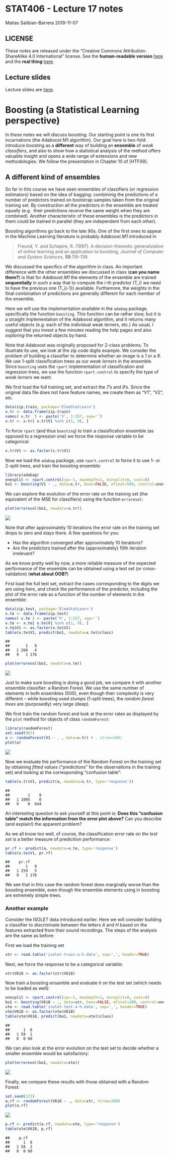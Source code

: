 STAT406 - Lecture 17 notes
================
Matias Salibian-Barrera
2019-11-07

## LICENSE

These notes are released under the “Creative Commons
Attribution-ShareAlike 4.0 International” license. See the
**human-readable version**
[here](https://creativecommons.org/licenses/by-sa/4.0/) and the **real
thing**
[here](https://creativecommons.org/licenses/by-sa/4.0/legalcode).

## Lecture slides

Lecture slides are [here](STAT406-19-lecture-17.pdf).

# Boosting (a Statistical Learning perspective)

In these notes we will discuss boosting. Our starting point is one its
first incarnations (the Adaboost.M1 algorithm). Our goal here is
two-fold: introduce boosting as a **different** way of building an
**ensemble** of *weak classifiers*, and also to show how a statistical
analysis of the method offers valuable insight and opens a wide range of
extensions and new methodologies. We follow the presentation in Chapter
10 of \[HTF09\].

## A different kind of ensembles

So far in this course we have seen ensembles of classifiers (or
regression estimators) based on the idea of bagging: combininig the
predictions of a number of predictors trained on bootstrap samples taken
from the original training set. By construction all the predictors in
the ensemble are treated *equally* (e.g.  their predictions receive the
same weight when they are combined). Another characteristic of these
ensembles is the predictors in them could be trained in parallel (they
are independent from each other).

Boosting algorithms go back to the late 90s. One of the first ones to
appear in the Machine Learning literature is probably *Adaboost.M1*
introduced in

> Freund, Y. and Schapire, R. (1997). A decision-theoretic
> generalization of online learning and an application to boosting,
> *Journal of Computer and System Sciences*, **55**:119-139.

We discussed the specifics of the algorithm in class. An important
difference with the other ensembles we discussed in class (**can you
name them?**) is that for *Adaboost.M1* the elements of the ensemble are
trained **sequentially** in such a way that to compute the i-th
predictor \(T_i\) we need to have the previous one \(T_{i-1}\)
available. Furthemore, the weights in the final combination of
predictions are generally different for each member of the ensemble.

Here we will use the implementation available in the `adabag` package,
specifically the function `boosting`. This function can be rather slow,
but it is a straight implementation of the Adaboost algorithm, and it
returns many useful objects (e.g. each of the individual weak lerners,
etc.) As usual, I suggest that you invest a few minutes reading the help
pages and also *exploring* the returned objects by hand.

Note that Adaboost was originally proposed for 2-class problems. To
illustrate its use, we look at the zip code digits example. We consider
the problem of building a classifier to determine whether an image is a
*1* or a *9*. We use 1-split classification trees as our *weak lerners*
in the ensemble. Since `boosting` uses the `rpart` implementation of
classification and regression trees, we use the function `rpart.control`
to specify the type of *weak lerners* we want.

We first load the full training set, and extract the *7*’s and *9*’s.
Since the original data file does not have feature names, we create them
as “V1”, “V2”, etc.

``` r
data(zip.train, package='ElemStatLearn')
x.tr <- data.frame(zip.train)
names( x.tr  ) <- paste('V', 1:257, sep='')
x.tr <- x.tr[ x.tr$V1 %in% c(1, 9), ]
```

To force `rpart` (and thus `boosting`) to train a classification
ensemble (as opposed to a regression one) we force the response variable
to be categorical.

``` r
x.tr$V1 <- as.factor(x.tr$V1)
```

Now we load the `adabag` package, use `rpart.control` to force it to use
1- or 2-split trees, and train the boosting ensemble:

``` r
library(adabag)
onesplit <- rpart.control(cp=-1, maxdepth=1, minsplit=0, xval=0)
bo1 <- boosting(V1 ~ ., data=x.tr, boos=FALSE, mfinal=500, control=onesplit)
```

We can explore the evolution of the error rate on the training set (the
equivalent of the MSE for classifiers) using the function `errorevol`:

``` r
plot(errorevol(bo1, newdata=x.tr))
```

![](README_files/figure-gfm/boos1.plot-1.png)<!-- -->

Note that after approximately 10 iterations the error rate on the
training set drops to zero and stays there. A few questions for you:

  - Has the algorithm converged after approximately 10 iterations?
  - Are the predictors trained after the (approximately) 10th iteration
    irrelevant?

As we know pretty well by now, a more reliable measure of the expected
performance of the ensemble can be obtained using a test set (or
cross-validation) (**what about OOB?**)

First load the full test set, extract the cases corresponding to the
digits we are using here, and check the performance of the predictor,
including the plot of the error rate as a function of the number of
elements in the ensemble:

``` r
data(zip.test, package='ElemStatLearn')
x.te <- data.frame(zip.test)
names( x.te ) <- paste('V', 1:257, sep='')
x.te <- x.te[ x.te$V1 %in% c(1, 9), ]
x.te$V1 <- as.factor(x.te$V1)
table(x.te$V1, predict(bo1, newdata=x.te)$class)
```

    ##    
    ##       1   9
    ##   1 260   4
    ##   9   1 176

``` r
plot(errorevol(bo1, newdata=x.te))
```

![](README_files/figure-gfm/boos2-1.png)<!-- -->

Just to make sure boosting is doing a good job, we compare it with
another ensemble classifier: a Random Forest. We use the same number of
elements in both ensembles (500), even though their complexity is very
different – while boosting used *stumps* (1-split trees), the *random
forest trees* are (purposedly) very large (deep).

We first train the random forest and look at the error rates as
displayed by the `plot` method for objects of class `randomForest`:

``` r
library(randomForest)
set.seed(987)
a <- randomForest(V1 ~ . , data=x.tr) # , ntree=500)
plot(a)
```

![](README_files/figure-gfm/boos.comp-1.png)<!-- -->

Now we evaluate the performance of the Random Forest on the training set
by obtaining *fitted values* (“predictions” for the observations in the
training set) and looking at the corresponding “confusion table”:

``` r
table(x.tr$V1, predict(a, newdata=x.tr, type='response'))
```

    ##    
    ##        1    9
    ##   1 1005    0
    ##   9    0  644

An interesting question to ask yourself at this point is: **Does this
“confusion table” match the information from the error plot above?**
Can you describe (and explain\!) the apparent problem?

As we all know too well, of course, the classification error rate *on
the test set* is a better measure of predicition performance:

``` r
pr.rf <- predict(a, newdata=x.te, type='response')
table(x.te$V1, pr.rf)
```

    ##    pr.rf
    ##       1   9
    ##   1 259   5
    ##   9   1 176

We see that in this case the random forest does marginally worse than
the boosting ensemble, even though the ensemble elements using in
boosting are extremely simple trees.

### Another example

<!-- xtr <- read.table('c:/Users/Matias/Desktop/STAT406/2017-18/lecture16/isolet-train.data', header=FALSE, sep=',') -->

<!-- xte <- read.table('c:/Users/Matias/Desktop/STAT406/2017-18/lecture16/isolet-test.data', header=FALSE, sep=',') -->

<!-- xtr.ah <- xtr[ xtr$V618 %in% c(1, 8), ] -->

<!-- xte.ah <- xte[ xte$V618 %in% c(1, 8), ] -->

<!-- write.table(xtr.ah, file='isolet-train-a-h.data', row.names=FALSE, col.names=TRUE, sep=',', quote=FALSE) -->

<!-- write.table(xte.ah, file='isolet-test-a-h.data', row.names=FALSE, col.names=TRUE, sep=',', quote=FALSE) -->

<!-- xtr.mn <- xtr[ xtr$V618 %in% c(13, 14), ] -->

<!-- xte.mn <- xte[ xte$V618 %in% c(13, 14), ] -->

<!-- write.table(xtr.mn, file='isolet-train-m-n.data', row.names=FALSE, col.names=TRUE, sep=',', quote=FALSE) -->

<!-- write.table(xte.mn, file='isolet-test-m-n.data', row.names=FALSE, col.names=TRUE, sep=',', quote=FALSE) -->

Consider the ISOLET data introduced earlier. Here we will consider
building a classifier to discriminate between the letters *A* and *H*
based on the features extracted from their sound recordings. The steps
of the analysis are the same as before:

First we load the training set

``` r
xtr <- read.table('isolet-train-a-h.data', sep=',', header=TRUE)
```

Next, we force the response to be a categorical variable:

``` r
xtr$V618 <- as.factor(xtr$V618)
```

Now train a boosting ensamble and evaluate it on the test set (which
needs to be loaded as well):

``` r
onesplit <- rpart.control(cp=-1, maxdepth=1, minsplit=0, xval=0)
bo1 <- boosting(V618 ~ ., data=xtr, boos=FALSE, mfinal=200, control=onesplit)
xte <- read.table('isolet-test-a-h.data', sep=',', header=TRUE) 
xte$V618 <- as.factor(xte$V618)
table(xte$V618, predict(bo1, newdata=xte)$class)
```

    ##    
    ##      1  8
    ##   1 59  1
    ##   8  0 60

We can also look at the error evolution on the test set to decide
whether a smaller ensemble would be satisfactory:

``` r
plot(errorevol(bo1, newdata=xte))
```

![](README_files/figure-gfm/boos4.4-1.png)<!-- -->

Finally, we compare these results with those obtained with a Random
Forest:

``` r
set.seed(123)
a.rf <- randomForest(V618 ~ ., data=xtr, ntree=200) 
plot(a.rf)
```

![](README_files/figure-gfm/boos4.5-1.png)<!-- -->

``` r
p.rf <- predict(a.rf, newdata=xte, type='response')
table(xte$V618, p.rf)
```

    ##    p.rf
    ##      1  8
    ##   1 58  2
    ##   8  0 60

<!-- # twosplits <- rpart.control(cp=-1, maxdepth=2, minsplit=0, xval=0) -->

<!-- # bo2 <- boosting(V618 ~ ., data=xtr, boos=FALSE, mfinal=500, control=twosplits) -->

<!-- # table(xte$V618, predict(bo2, newdata=xte)$class) -->

<!-- # plot(errorevol(bo2, newdata=xte)) -->

<!-- ## What is Adaboost doing, *really*?  -->

<!-- We have seen in class that Adaboost can be thought of as  -->

<!-- fitting an *additive model* in a stepwise (greedy) way, -->

<!-- using an exponential loss.  -->

<!-- It is then easy to prove that Adaboost.M1  -->

<!-- is computing an approximation to the *optimal classifier* -->

<!-- G( x ) = log[ P( Y = 1 | X = x ) / P( Y = -1 | X = x ) ] / 2. -->

<!-- More specifically, Adaboost.M1 is fitting an  -->

<!-- additive model to that function, in other words is -->

<!-- attempting to find functions $f_1$, $f_2$, ..., $f_N$ such that  -->

<!-- $G(x) = \sum_i f_i( x )$.  -->

<!-- Knowing what function the boosting algorithm is approximating (albeit in  -->

<!-- a greedy and suboptimal way), allows us to    -->

<!-- understand when the algorithm is expected to work well, -->

<!-- and also when it may not work well.  -->

<!-- In particular, it provides one way to choose the complexity of the  -->

<!-- *weak lerners* used to construct the ensemble. For an example -->

<!-- you can refer to the corresponding lab activity.  -->

<!-- ### A more challenging example, the `email spam` data -->

<!-- The email spam data set is a relatively classic data set  -->

<!-- containing 57 features (potentially explanatory variables)  -->

<!-- measured on 4601 email messages. The goal is to predict -->

<!-- whether an email is *spam* or not. The 57 features are  -->

<!-- a mix of continuous and discrete variables. More information -->

<!-- can be found at -->

<!-- [https://archive.ics.uci.edu/ml/datasets/spambase](https://archive.ics.uci.edu/ml/datasets/spambase). -->

<!-- We first load the data and randomly separate it into a training and -->

<!-- a test set. A more thorough analysis would be to use  -->

<!-- *full* K-fold cross-validation, but given the computational -->

<!-- complexity, I decided to leave the rest of this  -->

<!-- 3-fold CV exercise to the reader.  -->

<!-- ```{r spam.1, fig.width=6, fig.height=6, message=FALSE, warning=FALSE} -->

<!-- data(spam, package='ElemStatLearn') -->

<!-- n <- nrow(spam) -->

<!-- set.seed(987) -->

<!-- ii <- sample(n, floor(n/3)) -->

<!-- spam.te <- spam[ii, ] -->

<!-- spam.tr <- spam[-ii, ] -->

<!-- ``` -->

<!-- We now use Adaboost with 500 iterations, using *stumps* as our -->

<!-- weak learners / classifiers, and check the performance on -->

<!-- the test set: -->

<!-- ```{r spam.2, fig.width=6, fig.height=6, message=FALSE, warning=FALSE} -->

<!-- library(adabag) -->

<!-- onesplit <- rpart.control(cp=-1, maxdepth=1, minsplit=0, xval=0) -->

<!-- bo1 <- boosting(spam ~ ., data=spam.tr, boos=FALSE, mfinal=500, control=onesplit) -->

<!-- pr1 <- predict(bo1, newdata=spam.te) -->

<!-- table(spam.te$spam, pr1$class) -->

<!-- ``` -->

<!-- The classification error rate on the test set is rather high. We now -->

<!-- compare it with that of a Random Forest: -->

<!-- ```{r spam.3, fig.width=6, fig.height=6, message=FALSE, warning=FALSE} -->

<!-- library(randomForest) -->

<!-- set.seed(123)  -->

<!-- a <- randomForest(spam ~ . , data=spam.tr) # , ntree=500) -->

<!-- plot(a) -->

<!-- pr.rf <- predict(a, newdata=spam.te, type='response') -->

<!-- table(spam.te$spam, pr.rf) -->

<!-- ``` -->

<!-- The number of trees in the random forest seems to be appropriate, and its -->

<!-- performance on this test set is definitively better than that of  -->

<!-- boosting. Is there any *room for improvement* for Adaboost?  -->

<!-- As we discussed in class, depending on the interactions that may be  -->

<!-- present in the *true classification function*, we might be able to  -->

<!-- improve our boosting classifier by slightly increasing the complexity -->

<!-- of our base ensemble members. Here we try to use 3-split classification -->

<!-- trees, instead of the 1-split ones used above: -->

<!-- ```{r spam.4, fig.width=6, fig.height=6, message=FALSE, warning=FALSE} -->

<!-- threesplits <- rpart.control(cp=-1, maxdepth=3, minsplit=0, xval=0) -->

<!-- bo3 <- boosting(spam ~ ., data=spam.tr, boos=FALSE, mfinal=500, control=threesplits) -->

<!-- pr3 <- predict(bo3, newdata=spam.te) -->

<!-- table(spam.te$spam, pr3$class) -->

<!-- ``` -->

<!-- There is, in fact, a noticeable improvement in performance on this -->

<!-- test set. The number of element on the boosting ensemble appears to be -->

<!-- appropriate: -->

<!-- ```{r spam.5, fig.width=6, fig.height=6, message=FALSE, warning=FALSE} -->

<!-- plot(errorevol(bo3, newdata=spam.te)) -->

<!-- ``` -->

<!-- As mentioned above, you, dear reader, are encouraged to finish this analysis -->

<!-- by doing a complete 3-fold CV run in order to compare boosting with random  -->

<!-- forests on these data.  -->

<!-- ## Gradient boosting -->
